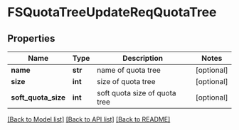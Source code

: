 # FSQuotaTreeUpdateReqQuotaTree

## Properties
Name | Type | Description | Notes
------------ | ------------- | ------------- | -------------
**name** | **str** | name of quota tree | [optional] 
**size** | **int** | size of quota tree | [optional] 
**soft_quota_size** | **int** | soft quota size of quota tree | [optional] 

[[Back to Model list]](../README.md#documentation-for-models) [[Back to API list]](../README.md#documentation-for-api-endpoints) [[Back to README]](../README.md)


